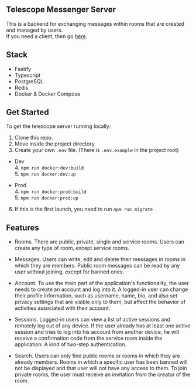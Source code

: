 ## Telescope Messenger Server

This is a backend for exchanging messages within rooms that are created and managed by users.  
If you need a client, then go [here](https://github.com/r7s9p9/telescope_client).

## Stack

- Fastify
- Typescript
- PostgreSQL
- Redis
- Docker & Docker Compose

## Get Started

To get the telescope server running locally:

1. Clone this repo.
2. Move inside the project directory.
3. Create your own `.env` file. (There is `.env.example` in the project root)

- Dev  
  4. `npm run docker:dev:build`  
  5. `npm run docker:dev:up`

- Prod  
  4. `npm run docker:prod:build`  
  5. `npm run docker:prod:up`

6. If this is the first launch, you need to run `npm run migrate`

## Features

- Rooms. There are public, private, single and service rooms. Users can create any type of room, except service rooms.

- Messages. Users can write, edit and delete their messages in rooms in which they are members. Public room messages can be read by any user without joining, except for banned ones.

- Account. To use the main part of the application's functionality, the user needs to create an account and log into it. A logged-in user can change their profile information, such as username, name, bio, and also set privacy settings that are visible only to them, but affect the behavior of activities associated with their account.

- Sessions. Logged-in users can view a list of active sessions and remotely log out of any device. If the user already has at least one active session and tries to log into his account from another device, he will receive a confirmation code from the service room inside the application. A kind of two-step authentication.

- Search. Users can only find public rooms or rooms in which they are already members. Rooms in which a specific user has been banned will not be displayed and that user will not have any access to them. To join private rooms, the user must receive an invitation from the creator of the room.
